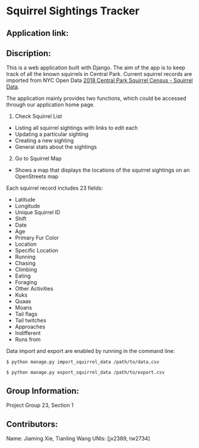 # Squirrel Sightings Tracker

## Application link:


## Discription:
This is a web application built with Django. The aim of the app is to keep track of all the known squirrels in Central Park. Current squirrel records are imported from NYC Open Data [2018 Central Park Squirrel Census - Squirrel Data](https://data.cityofnewyork.us/Environment/2018-Central-Park-Squirrel-Census-Squirrel-Data/vfnx-vebw).

The application mainly provides two functions, which could be accessed through our application home page.
1. Check Squirrel List
  - Listing all squirrel sightings with links to edit each
  - Updating a particular sighting
  - Creating a new sighting
  - General stats about the sightings
2. Go to Squirrel Map
  - Shows a map that displays the locations of the squirrel sightings on an OpenStreets map
  
  
Each squirrel record includes 23 fields:
-	Latitude
-	Longitude
-	Unique Squirrel ID
-	Shift
-	Date
-	Age
-	Primary Fur Color
-	Location
-	Specific Location
-	Running
-	Chasing
-	Climbing
-	Eating
-	Foraging
-	Other Activities
-	Kuks
-	Quaas
-	Moans
-	Tail flags
-	Tail twitches
-	Approaches
-	Indifferent
-	Runs from

Data import and export are enabled by running in the command line:
```
$ python manage.py import_squirrel_data /path/to/data.csv
```
```
$ python manage.py export_squirrel_data /path/to/export.csv
```

## Group Information:

Project Group 23, Section 1


## Contributors:
Name: Jiaming Xie, Tianling Wang
UNIs: [jx2389, tw2734]



